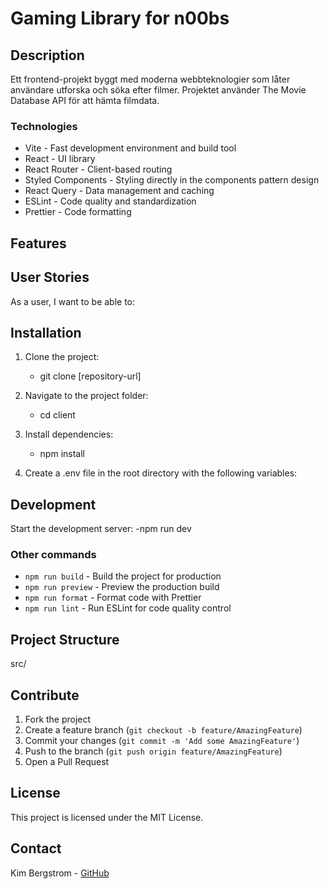 # Gaming Library for n00bs

## Description

Ett frontend-projekt byggt med moderna webbteknologier som låter användare utforska och söka efter filmer. Projektet använder The Movie Database API för att hämta filmdata.

### Technologies

- Vite - Fast development environment and build tool
- React - UI library
- React Router - Client-based routing
- Styled Components - Styling directly in the components pattern design
- React Query - Data management and caching
- ESLint - Code quality and standardization
- Prettier - Code formatting

## Features

## User Stories

As a user, I want to be able to:

## Installation

1. Clone the project:

   - git clone [repository-url]

2. Navigate to the project folder:

   - cd client

3. Install dependencies:

   - npm install

4. Create a .env file in the root directory with the following variables:

## Development

Start the development server:
-npm run dev

### Other commands

- `npm run build` - Build the project for production
- `npm run preview` - Preview the production build
- `npm run format` - Format code with Prettier
- `npm run lint` - Run ESLint for code quality control

## Project Structure

src/

## Contribute

1. Fork the project
2. Create a feature branch (`git checkout -b feature/AmazingFeature`)
3. Commit your changes (`git commit -m 'Add some AmazingFeature'`)
4. Push to the branch (`git push origin feature/AmazingFeature`)
5. Open a Pull Request

## License

This project is licensed under the MIT License.

## Contact

Kim Bergstrom - [GitHub](https://github.com/KimBergstroem)
